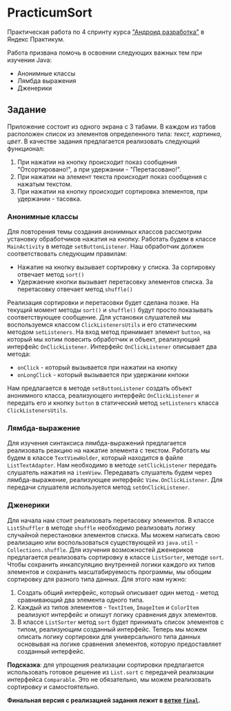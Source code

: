 # PracticumSort
Практическая работа по 4 спринту курса ["Андроид разработка"](https://practicum.yandex.ru/profile/android-developer/) в Яндекс Практикум.

Работа призвана помочь в освоении следующих важных тем при изучении Java:
 - Анонимные классы
 - Лямбда выражения
 - Дженерики
## Задание
Приложение состоит из одного экрана с 3 табами. В каждом из табов расположен список из элементов определенного типа: _текст, картинка, цвет_.
В качестве задания предлагается реализовать следующий функционал:
1. При нажатии на кнопку происходит показ сообщения "Отсортировано!", а при удержании - "Перетасовано!".
2. При нажатии на элемент текста происходит показ сообщения с нажатым текстом.
3. При нажатии на кнопку происходит сортировка элементов, при удержании - тасовка.


### Анонимные классы
Для повторения темы создания анонимных классов рассмотрим установку обработчиков нажатия на кнопку. Работать будем в классе `MainActivity` в методе `setButtonListener`.
Наш обработчик должен соответствовать следующим правилам:
 - Нажатие на кнопку вызывает сортировку у списка. За сортировку отвечает метод `sort()`
 - Удержаение кнопки вызывает перетасовку элементов списка. За перетасовку отвечает метод `shuffle()`

Реализация сортировки и перетасовки будет сделана позже. На текущий момент методы `sort()` и `shuffle()` будут просто показывать соответствующее сообщение. Для установки слушателей мы воспользуемся классом `ClickListenersUtils` и его статическим методом `setListeners`. На вход метод принимает элемент `button`, на который мы хотим повесить обработчик и объект, реализующий интерфейс `OnClickListener`.
Интерфейс `OnClickListener` описывает два метода:
 - `onClick` - который вызывается при нажатии на кнопку
 - `onLongClick` - который вызывается при удержании кнпоки

Нам предлагается в методе `setButtonListener` создать объект анонимного класса, реализующего интерфейс `OnClickListener` и передать его и кнопку `button` в статический метод `setListeners` класса `ClickListenersUtils`.

### Лямбда-выражение
Для изучения синтаксиса лямбда-выражений предлагается реализовать реакцию на нажатие элемента с текстом. Работать мы будем в классе `TextViewHolder`, который находится в файле `ListTextAdapter`. Нам необходимо в методе `setClickListener` передать слушатель нажатия на `itemView`. Передавать слушатель будем через лямбда-выражение, реализующее интерфейс `View.OnClickListener`. Для передачи слушателя используется метод `setOnClickListener`.

### Дженерики
Для начала нам стоит реализовать перетасовку элементов. В классе `ListShuffler` в методе `shuffle` необходимо реализовать логику случайной перестановки элементов списка. Мы можем написать свою реализацию или воспользоваться существующей из `java.util` - `Collections.shuffle`.
Для изучения возможностей дженериков предлагается реализовать сортировку в классе `ListSorter`, методе `sort`. Чтобы сохранить инкапсуляцию внутренней логики каждого их типов элементов и сохранить масштабируемость программы, мы обощим сортировку для разного типа данных. 
Для этого нам нужно:
 1. Создать общий интерфейс, который описывает один метод - метод сравнивающий два элемента одного типа.
 2. Каждый из типов элементов - `TextItem`, `ImageItem` и `ColorItem` реализуют интерфейс и опишут логику сравнения двух элементов.
 3. В классе `ListSorter` метод `sort` будет принимать список элементов с типом, реализующим созданный интерфейс. Теперь мы можем описать логику сортировки для универсального типа данных основывая на логике сравнения элементов, которую предоставляет созданный интерфейс.

**Подсказка**: для упрощения реализации сортировки предлагается использовать готовое решение из `List.sort` с передачей реализации интерфейса `Comparable`. Это не обязательно, мы можем реализовать сортировку и самостоятельно.

**Финальная версия с реализацией задания лежит в [ветке `final`](https://github.com/kirillNay/PracticumSort/tree/final).**
